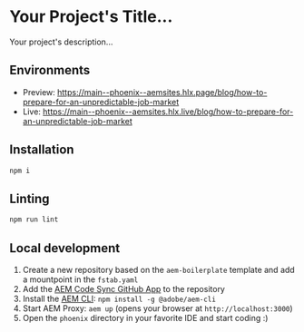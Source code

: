 # Your Project's Title...
Your project's description...

## Environments
- Preview: https://main--phoenix--aemsites.hlx.page/blog/how-to-prepare-for-an-unpredictable-job-market
- Live: https://main--phoenix--aemsites.hlx.live/blog/how-to-prepare-for-an-unpredictable-job-market

## Installation

```sh
npm i
```

## Linting

```sh
npm run lint
```

## Local development

1. Create a new repository based on the `aem-boilerplate` template and add a mountpoint in the `fstab.yaml`
1. Add the [AEM Code Sync GitHub App](https://github.com/apps/aem-code-sync) to the repository
1. Install the [AEM CLI](https://github.com/adobe/helix-cli): `npm install -g @adobe/aem-cli`
1. Start AEM Proxy: `aem up` (opens your browser at `http://localhost:3000`)
1. Open the `phoenix` directory in your favorite IDE and start coding :)
